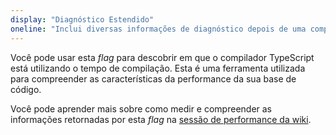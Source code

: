 ```yaml
---
display: "Diagnóstico Estendido"
oneline: "Inclui diversas informações de diagnóstico depois de uma compilação."
---
```


Você pode usar esta _flag_ para descobrir em que o compilador TypeScript está utilizando o tempo de compilação.
Esta é uma ferramenta utilizada para compreender as características da performance da sua base de código.

Você pode aprender mais sobre como medir e compreender as informações retornadas por esta _flag_ na [sessão de performance da wiki](https://github.com/microsoft/TypeScript/wiki/Performance).
